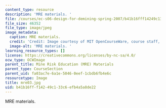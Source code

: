 ```yaml
---
content_type: resource
description: 'MRE materials. '
file: /courses/ec-s06-design-for-demining-spring-2007/b41b16fff14249c133c6efb4a5a8de22_mre03.jpg
file_size: 46352
file_type: image/jpeg
image_metadata:
  caption: MRE materials.
  credit: 'Credit: Image courtesy of MIT OpenCourseWare, course staff, and students.'
  image-alt: 'MRE materials. '
learning_resource_types: []
license: https://creativecommons.org/licenses/by-nc-sa/4.0/
ocw_type: OCWImage
parent_title: Mine Risk Education (MRE) Materials
parent_type: CourseSection
parent_uid: fa03ac7e-6a1e-5046-0eef-1cbdb6fb4e6c
resourcetype: Image
title: mre03.jpg
uid: b41b16ff-f142-49c1-33c6-efb4a5a8de22
---
```

MRE materials. 